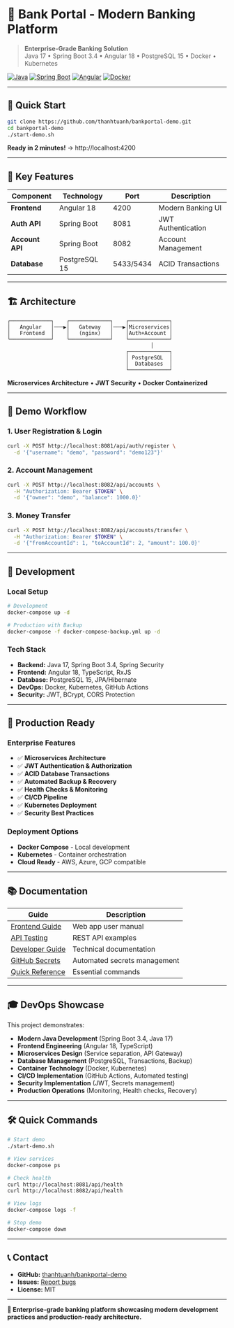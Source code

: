 # 🏦 Bank Portal - Modern Banking Platform

> **Enterprise-Grade Banking Solution**  
> Java 17 • Spring Boot 3.4 • Angular 18 • PostgreSQL 15 • Docker • Kubernetes

[![Java](https://img.shields.io/badge/Java-17-orange.svg)](https://openjdk.java.net/projects/jdk/17/)
[![Spring Boot](https://img.shields.io/badge/Spring%20Boot-3.4-brightgreen.svg)](https://spring.io/projects/spring-boot)
[![Angular](https://img.shields.io/badge/Angular-18-red.svg)](https://angular.io/)
[![Docker](https://img.shields.io/badge/Docker-Ready-blue.svg)](https://www.docker.com/)

---

## 🚀 **Quick Start**

```bash
git clone https://github.com/thanhtuanh/bankportal-demo.git
cd bankportal-demo
./start-demo.sh
```

**Ready in 2 minutes!** → http://localhost:4200

---

## 🎯 **Key Features**

| Component | Technology | Port | Description |
|-----------|------------|------|-------------|
| **Frontend** | Angular 18 | 4200 | Modern Banking UI |
| **Auth API** | Spring Boot | 8081 | JWT Authentication |
| **Account API** | Spring Boot | 8082 | Account Management |
| **Database** | PostgreSQL 15 | 5433/5434 | ACID Transactions |

---

## 🏗️ **Architecture**

```
┌─────────────┐    ┌─────────────┐    ┌─────────────┐
│   Angular   │───▶│   Gateway   │───▶│Microservices│
│   Frontend  │    │   (nginx)   │    │Auth+Account │
└─────────────┘    └─────────────┘    └─────────────┘
                                              │
                                      ┌─────────────┐
                                      │ PostgreSQL  │
                                      │  Databases  │
                                      └─────────────┘
```

**Microservices Architecture** • **JWT Security** • **Docker Containerized**

---

## 💼 **Demo Workflow**

### 1. **User Registration & Login**
```bash
curl -X POST http://localhost:8081/api/auth/register \
  -d '{"username": "demo", "password": "demo123"}'
```

### 2. **Account Management**
```bash
curl -X POST http://localhost:8082/api/accounts \
  -H "Authorization: Bearer $TOKEN" \
  -d '{"owner": "demo", "balance": 1000.0}'
```

### 3. **Money Transfer**
```bash
curl -X POST http://localhost:8082/api/accounts/transfer \
  -H "Authorization: Bearer $TOKEN" \
  -d '{"fromAccountId": 1, "toAccountId": 2, "amount": 100.0}'
```

---

## 🔧 **Development**

### **Local Setup**
```bash
# Development
docker-compose up -d

# Production with Backup
docker-compose -f docker-compose-backup.yml up -d
```

### **Tech Stack**
- **Backend:** Java 17, Spring Boot 3.4, Spring Security
- **Frontend:** Angular 18, TypeScript, RxJS
- **Database:** PostgreSQL 15, JPA/Hibernate
- **DevOps:** Docker, Kubernetes, GitHub Actions
- **Security:** JWT, BCrypt, CORS Protection

---

## 🚀 **Production Ready**

### **Enterprise Features**
- ✅ **Microservices Architecture**
- ✅ **JWT Authentication & Authorization**
- ✅ **ACID Database Transactions**
- ✅ **Automated Backup & Recovery**
- ✅ **Health Checks & Monitoring**
- ✅ **CI/CD Pipeline**
- ✅ **Kubernetes Deployment**
- ✅ **Security Best Practices**

### **Deployment Options**
- **Docker Compose** - Local development
- **Kubernetes** - Container orchestration
- **Cloud Ready** - AWS, Azure, GCP compatible

---

## 📚 **Documentation**

| Guide | Description |
|-------|-------------|
| [Frontend Guide](docs/FRONTEND-GUIDE.md) | Web app user manual |
| [API Testing](docs/API-TESTING.md) | REST API examples |
| [Developer Guide](README.dev.md) | Technical documentation |
| [GitHub Secrets](docs/GITHUB-SECRETS-SETUP.md) | Automated secrets management |
| [Quick Reference](docs/QUICK-REFERENCE.md) | Essential commands |

---

## 🎓 **DevOps Showcase**

This project demonstrates:
- **Modern Java Development** (Spring Boot 3.4, Java 17)
- **Frontend Engineering** (Angular 18, TypeScript)
- **Microservices Design** (Service separation, API Gateway)
- **Database Management** (PostgreSQL, Transactions, Backup)
- **Container Technology** (Docker, Kubernetes)
- **CI/CD Implementation** (GitHub Actions, Automated testing)
- **Security Implementation** (JWT, Secrets management)
- **Production Operations** (Monitoring, Health checks, Recovery)

---

## 🛠️ **Quick Commands**

```bash
# Start demo
./start-demo.sh

# View services
docker-compose ps

# Check health
curl http://localhost:8081/api/health
curl http://localhost:8082/api/health

# View logs
docker-compose logs -f

# Stop demo
docker-compose down
```

---

## 📞 **Contact**

- **GitHub:** [thanhtuanh/bankportal-demo](https://github.com/thanhtuanh/bankportal-demo)
- **Issues:** [Report bugs](https://github.com/thanhtuanh/bankportal-demo/issues)
- **License:** MIT

---

**🎯 Enterprise-grade banking platform showcasing modern development practices and production-ready architecture.**
